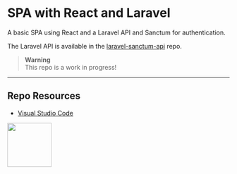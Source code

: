 # SPA with React and Laravel

A basic SPA using React and a Laravel API and Sanctum for authentication.

The Laravel API is available in the [laravel-sanctum-api](https://github.com/codeadamca/laravel-sanctum-api) repo.

> **Warning**  
> This repo is a work in progress!

***

## Repo Resources

* [Visual Studio Code](https://code.visualstudio.com/)

<a href="https://codeadam.ca">
<img src="https://codeadam.ca/images/code-block.png" width="100">
</a>
